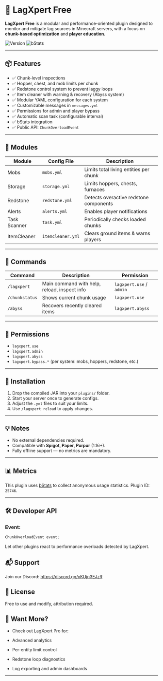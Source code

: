 # 🔧 LagXpert Free

**LagXpert Free** is a modular and performance-oriented plugin designed to monitor and mitigate lag sources in Minecraft servers, with a focus on **chunk-based optimization** and **player education**.

![Version](https://img.shields.io/badge/version-1.0.0-blue)
![bStats](https://img.shields.io/badge/bStats-enabled-brightgreen)

---

## 📦 Features

- ✅ Chunk-level inspections
- ✅ Hopper, chest, and mob limits per chunk
- ✅ Redstone control system to prevent laggy loops
- ✅ Item cleaner with warning & recovery (Abyss system)
- ✅ Modular YAML configuration for each system
- ✅ Customizable messages in `messages.yml`
- ✅ Permissions for admin and player bypass
- ✅ Automatic scan task (configurable interval)
- ✅ bStats integration
- ✅ Public API: `ChunkOverloadEvent`

---

## 🧩 Modules

| Module        | Config File      | Description                            |
|---------------|------------------|----------------------------------------|
| Mobs          | `mobs.yml`       | Limits total living entities per chunk |
| Storage       | `storage.yml`    | Limits hoppers, chests, furnaces       |
| Redstone      | `redstone.yml`   | Detects overactive redstone components |
| Alerts        | `alerts.yml`     | Enables player notifications           |
| Task Scanner  | `task.yml`       | Periodically checks loaded chunks      |
| ItemCleaner   | `itemcleaner.yml`| Clears ground items & warns players    |

---

## 📜 Commands

| Command             | Description                                      | Permission               |
|---------------------|--------------------------------------------------|--------------------------|
| `/lagxpert`         | Main command with help, reload, inspect info     | `lagxpert.use` / `admin` |
| `/chunkstatus`      | Shows current chunk usage                        | `lagxpert.use`           |
| `/abyss`            | Recovers recently cleared items                  | `lagxpert.abyss`         |

---

## 🔐 Permissions

- `lagxpert.use`
- `lagxpert.admin`
- `lagxpert.abyss`
- `lagxpert.bypass.*` (per system: mobs, hoppers, redstone, etc.)

---

## 💾 Installation

1. Drop the compiled JAR into your `plugins/` folder.
2. Start your server once to generate configs.
3. Adjust the `.yml` files to suit your limits.
4. Use `/lagxpert reload` to apply changes.

---

## 💡 Notes

- No external dependencies required.
- Compatible with **Spigot, Paper, Purpur** (1.16+).
- Fully offline support — no metrics are mandatory.

---

## 📊 Metrics

This plugin uses [bStats](https://bstats.org/) to collect anonymous usage statistics. Plugin ID: `25746`.

---

## 🛠 Developer API

### Event:
```java
ChunkOverloadEvent event;
```
Let other plugins react to performance overloads detected by LagXpert.

## 📬 Support
Join our Discord: https://discord.gg/xKUjn3EJzR

## 📃 License
Free to use and modify, attribution required.

## 🧪 Want More?
- Check out LagXpert Pro for:

- Advanced analytics

- Per-entity limit control

- Redstone loop diagnostics

- Log exporting and admin dashboards


---

